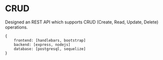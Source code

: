 # CRUD

Designed an REST API which supports CRUD (Create, Read, Update, Delete) operations.

```
{
    frontend: [handlebars, bootstrap]
    backend: [express, nodejs]
    database: [postgresql, sequelize]
}
```
